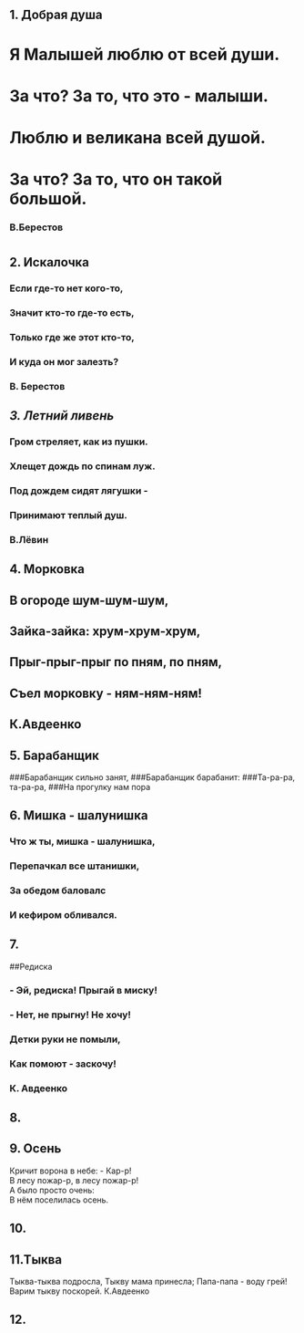 ## 1. Добрая душа
# Я Малышей люблю от всей души.
# За что? За то, что это - малыши.
# Люблю и великана всей душой.
# За что? За то, что он такой большой.
### B.Берестов
#
## 2. Искалочка
### Если где-то нет кого-то,
### Значит кто-то где-то есть,
### Только где же этот кто-то,
### И куда он мог залезть?
### В. Берестов


## _**3. Летний ливень**_ 
### Гром стреляет, как из пушки.
### Хлещет дождь по спинам луж.
### Под дождем сидят лягушки - 
### Принимают теплый душ.
### В.Лёвин


## 4. Морковка
## В огороде шум-шум-шум,
## Зайка-зайка: хрум-хрум-хрум,
## Прыг-прыг-прыг по пням, по пням,
## Съел морковку - ням-ням-ням!
## К.Авдеенко

## 5. Барабанщик
###Барабанщик сильно занят,
###Барабанщик барабанит:
###Та-ра-ра, та-ра-ра,
###На прогулку нам пора

## 6. Мишка - шалунишка
### Что ж ты, мишка - шалунишка,
### Перепачкал все штанишки,
### За обедом баловалс
### И кефиром обливался.

## 7.
##Редиска
### - Эй, редиска! Прыгай в миску!
### - Нет, не прыгну! Не хочу!
### Детки руки не помыли,
### Как помоют - заскочу!
### К. Авдеенко


## 8.


## 9.   Осень
Кричит ворона в небе: - Кар-р!  
В лесу пожар-р, в лесу пожар-р!  
А было просто очень:  
В нём поселилась осень.  

## 10.


## 11.Тыква
Тыква-тыква подросла,
Тыкву мама принесла;
Папа-папа - воду грей!
Варим тыкву поскорей.
К.Авдеенко
 
## 12.

